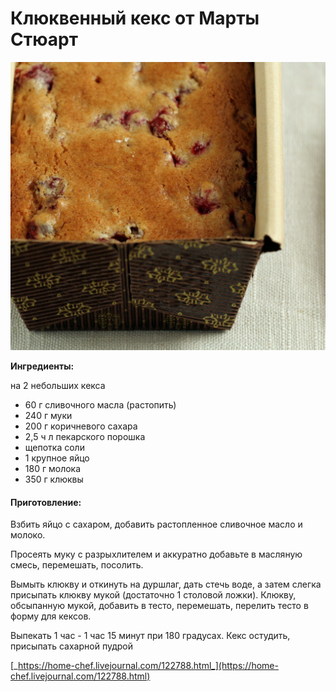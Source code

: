# Клюквенный кекс от Марты Стюарт

![](../../pics/img0405z.jpg)

**Ингредиенты:**

на 2 небольших кекса

* 60 г сливочного масла \(растопить\)
* 240 г муки
* 200 г коричневого сахара
* 2,5 ч л пекарского порошка
* щепотка соли
* 1 крупное яйцо
* 180 г молока
* 350 г клюквы

#### Приготовление:

Взбить яйцо с сахаром, добавить растопленное сливочное масло и молоко.

Просеять муку с разрыхлителем и аккуратно добавьте в масляную смесь, перемешать, посолить.

Вымыть клюкву и откинуть на дуршлаг, дать стечь воде, а затем слегка присыпать клюкву мукой \(достаточно 1 столовой ложки\). Клюкву, обсыпанную мукой, добавить в тесто, перемешать, перелить тесто в форму для кексов. 

Выпекать 1 час - 1 час 15 минут при 180 градусах. Кекс остудить, присыпать сахарной пудрой

[_https://home-chef.livejournal.com/122788.html_](https://home-chef.livejournal.com/122788.html)

